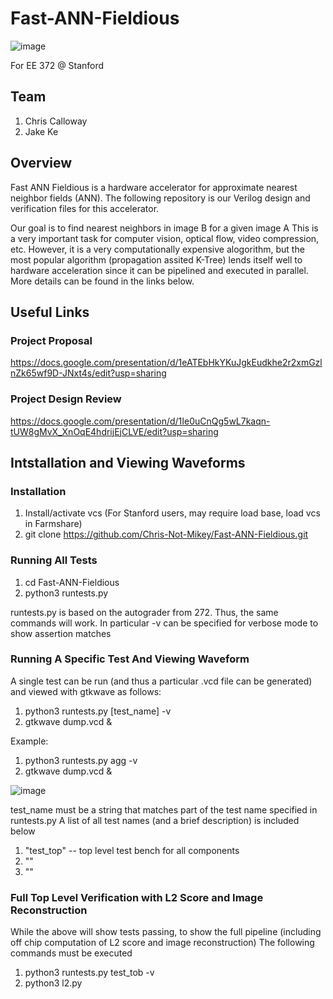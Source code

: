 # Fast-ANN-Fieldious

![image](https://user-images.githubusercontent.com/54165966/165867879-52a9eb76-753d-4341-ba2a-b99ad0ebb708.png)


For EE 372 @ Stanford


## Team
1. Chris Calloway 
2. Jake Ke

## Overview

Fast ANN Fieldious is a hardware accelerator for approximate nearest neighbor fields (ANN). The following repository is our Verilog design and verification files for this accelerator.


Our goal is to find nearest neighbors in image B for a given image A
This is a very important task for computer vision, optical flow, video compression, etc.
However, it is a very computationally expensive alogorithm, but the most popular algorithm (propagation assited K-Tree) lends itself well to hardware acceleration since it can be pipelined and executed in parallel. More details can be found in the links below.



## Useful Links

### Project Proposal

https://docs.google.com/presentation/d/1eATEbHkYKuJgkEudkhe2r2xmGzlnZk65wf9D-JNxt4s/edit?usp=sharing

### Project Design Review

https://docs.google.com/presentation/d/1Ie0uCnQg5wL7kaqn-tUW8gMvX_XnOqE4hdrijEjCLVE/edit?usp=sharing


## Intstallation and Viewing Waveforms

### Installation
1. Install/activate vcs (For Stanford users, may require load base, load vcs in Farmshare)
2. git clone https://github.com/Chris-Not-Mikey/Fast-ANN-Fieldious.git

### Running All Tests 

1. cd Fast-ANN-Fieldious
2. python3 runtests.py 

runtests.py is based on the autograder from 272. Thus, the same commands will work.
In particular -v can be specified for verbose mode to show assertion matches


### Running A Specific Test And Viewing Waveform 

A single test can be run (and thus a particular .vcd file can be generated) and viewed with gtkwave as follows:

1. python3 runtests.py [test_name] -v
2. gtkwave dump.vcd &

Example:

1. python3 runtests.py agg -v
2. gtkwave dump.vcd &

![image](https://user-images.githubusercontent.com/54165966/165996749-ff3fa46b-96c2-44ea-9b0f-8baa945aaeec.png)





test_name must be a string that matches part of the test name specified in runtests.py
A list of all test names (and a brief description) is included below

1. "test_top" -- top level test bench for all components 
2. ""
3. ""



### Full Top Level Verification with L2 Score and Image Reconstruction

While the above will show tests passing, to show the full pipeline (including off chip computation of L2 score and image reconstruction)
The following commands must be executed

1.  python3 runtests.py test_tob -v
2.  python3 l2.py 





